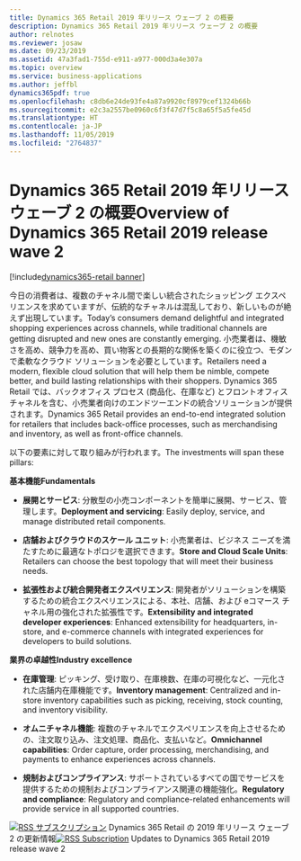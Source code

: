 ```yaml
---
title: Dynamics 365 Retail 2019 年リリース ウェーブ 2 の概要
description: Dynamics 365 Retail 2019 年リリース ウェーブ 2 の概要
author: relnotes
ms.reviewer: josaw
ms.date: 09/23/2019
ms.assetid: 47a3fad1-755d-e911-a977-000d3a4e307a
ms.topic: overview
ms.service: business-applications
ms.author: jeffbl
dynamics365pdf: true
ms.openlocfilehash: c8db6e24de93fe4a87a9920cf8979cef1324b66b
ms.sourcegitcommit: e2c3a2557be0960c6f3f47d7f5c8a65f5a5fe45d
ms.translationtype: HT
ms.contentlocale: ja-JP
ms.lasthandoff: 11/05/2019
ms.locfileid: "2764837"
---
```

# <a name="overview-of-dynamics-365-retail-2019-release-wave-2"></a><span data-ttu-id="7ec36-103">Dynamics 365 Retail 2019 年リリース ウェーブ 2 の概要</span><span class="sxs-lookup"><span data-stu-id="7ec36-103">Overview of Dynamics 365 Retail 2019 release wave 2</span></span>
[!include[dynamics365-retail banner](../includes/dynamics365-retail.md)]

<!--overview start-->
<span data-ttu-id="7ec36-104">今日の消費者は、複数のチャネル間で楽しい統合されたショッピング エクスペリエンスを求めていますが、伝統的なチャネルは混乱しており、新しいものが絶えず出現しています。</span><span class="sxs-lookup"><span data-stu-id="7ec36-104">Today’s consumers demand delightful and integrated shopping experiences across channels, while traditional channels are getting disrupted and new ones are constantly emerging.</span></span> <span data-ttu-id="7ec36-105">小売業者は、機敏さを高め、競争力を高め、買い物客との長期的な関係を築くのに役立つ、モダンで柔軟なクラウド ソリューションを必要としています。</span><span class="sxs-lookup"><span data-stu-id="7ec36-105">Retailers need a modern, flexible cloud solution that will help them be nimble, compete better, and build lasting relationships with their shoppers.</span></span> <span data-ttu-id="7ec36-106">Dynamics 365 Retail では、バックオフィス プロセス (商品化、在庫など) とフロントオフィス チャネルを含む、小売業者向けのエンドツーエンドの統合ソリューションが提供されます。</span><span class="sxs-lookup"><span data-stu-id="7ec36-106">Dynamics 365 Retail provides an end-to-end integrated solution for retailers that includes back-office processes, such as merchandising and inventory, as well as front-office channels.</span></span>

<span data-ttu-id="7ec36-107">以下の要素に対して取り組みが行われます。</span><span class="sxs-lookup"><span data-stu-id="7ec36-107">The investments will span these pillars:</span></span> 

<span data-ttu-id="7ec36-108">**基本機能**</span><span class="sxs-lookup"><span data-stu-id="7ec36-108">**Fundamentals**</span></span>

- <span data-ttu-id="7ec36-109">**展開とサービス**: 分散型の小売コンポーネントを簡単に展開、サービス、管理します。</span><span class="sxs-lookup"><span data-stu-id="7ec36-109">**Deployment and servicing**: Easily deploy, service, and manage distributed retail components.</span></span>

- <span data-ttu-id="7ec36-110">**店舗およびクラウドのスケール ユニット**: 小売業者は、ビジネス ニーズを満たすために最適なトポロジを選択できます。</span><span class="sxs-lookup"><span data-stu-id="7ec36-110">**Store and Cloud Scale Units**: Retailers can choose the best topology that will meet their business needs.</span></span>

- <span data-ttu-id="7ec36-111">**拡張性および統合開発者エクスペリエンス**: 開発者がソリューションを構築するための統合エクスペリエンスによる、本社、店舗、および eコマース チャネル用の強化された拡張性です。</span><span class="sxs-lookup"><span data-stu-id="7ec36-111">**Extensibility and integrated developer experiences**: Enhanced extensibility for headquarters, in-store, and e-commerce channels with integrated experiences for developers to build solutions.</span></span>

<span data-ttu-id="7ec36-112">**業界の卓越性**</span><span class="sxs-lookup"><span data-stu-id="7ec36-112">**Industry excellence**</span></span>

- <span data-ttu-id="7ec36-113">**在庫管理**: ピッキング、受け取り、在庫検数、在庫の可視化など、一元化された店舗内在庫機能です。</span><span class="sxs-lookup"><span data-stu-id="7ec36-113">**Inventory management**: Centralized and in-store inventory capabilities such as picking, receiving, stock counting, and inventory visibility.</span></span>

- <span data-ttu-id="7ec36-114">**オムニチャネル機能**: 複数のチャネルでエクスペリエンスを向上させるための、注文取り込み、注文処理、商品化、支払いなど。</span><span class="sxs-lookup"><span data-stu-id="7ec36-114">**Omnichannel capabilities**: Order capture, order processing, merchandising, and payments to enhance experiences across channels.</span></span>

- <span data-ttu-id="7ec36-115">**規制およびコンプライアンス**: サポートされているすべての国でサービスを提供するための規制およびコンプライアンス関連の機能強化。</span><span class="sxs-lookup"><span data-stu-id="7ec36-115">**Regulatory and compliance**: Regulatory and compliance-related enhancements will provide service in all supported countries.</span></span>

<span data-ttu-id="7ec36-116">[![RSS サブスクリプション](/dynamics365-release-plan/media/feed-icon.png "RSS サブスクリプション")](https://docs.microsoft.com/api/search/rss?locale=en-us&$filter=scopes%2Fany(t%3A%20t%20eq%20%27\dynamics365-retail-192%27)) Dynamics 365 Retail の 2019 年リリース ウェーブ 2 の更新情報</span><span class="sxs-lookup"><span data-stu-id="7ec36-116">[![RSS Subscription](/dynamics365-release-plan/media/feed-icon.png "RSS Subscription")](https://docs.microsoft.com/api/search/rss?locale=en-us&$filter=scopes%2Fany(t%3A%20t%20eq%20%27\dynamics365-retail-192%27)) Updates to Dynamics 365 Retail 2019 release wave 2</span></span>
<!--overview end-->